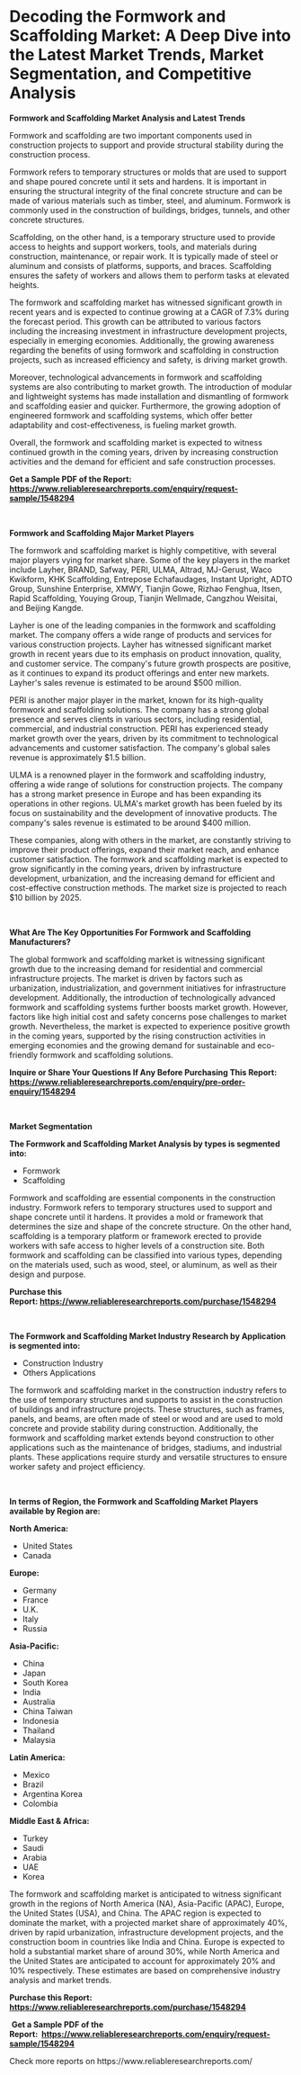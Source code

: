 <p><h1>Decoding the Formwork and Scaffolding Market: A Deep Dive into the Latest Market Trends, Market Segmentation, and Competitive Analysis</h1></p><p><strong>Formwork and Scaffolding Market Analysis and Latest Trends</strong></p>
<p><p>Formwork and scaffolding are two important components used in construction projects to support and provide structural stability during the construction process. </p><p>Formwork refers to temporary structures or molds that are used to support and shape poured concrete until it sets and hardens. It is important in ensuring the structural integrity of the final concrete structure and can be made of various materials such as timber, steel, and aluminum. Formwork is commonly used in the construction of buildings, bridges, tunnels, and other concrete structures.</p><p>Scaffolding, on the other hand, is a temporary structure used to provide access to heights and support workers, tools, and materials during construction, maintenance, or repair work. It is typically made of steel or aluminum and consists of platforms, supports, and braces. Scaffolding ensures the safety of workers and allows them to perform tasks at elevated heights.</p><p>The formwork and scaffolding market has witnessed significant growth in recent years and is expected to continue growing at a CAGR of 7.3% during the forecast period. This growth can be attributed to various factors including the increasing investment in infrastructure development projects, especially in emerging economies. Additionally, the growing awareness regarding the benefits of using formwork and scaffolding in construction projects, such as increased efficiency and safety, is driving market growth.</p><p>Moreover, technological advancements in formwork and scaffolding systems are also contributing to market growth. The introduction of modular and lightweight systems has made installation and dismantling of formwork and scaffolding easier and quicker. Furthermore, the growing adoption of engineered formwork and scaffolding systems, which offer better adaptability and cost-effectiveness, is fueling market growth.</p><p>Overall, the formwork and scaffolding market is expected to witness continued growth in the coming years, driven by increasing construction activities and the demand for efficient and safe construction processes.</p></p>
<p><strong>Get a Sample PDF of the Report:&nbsp; <a href="https://www.reliableresearchreports.com/enquiry/request-sample/1548294">https://www.reliableresearchreports.com/enquiry/request-sample/1548294</a></strong></p>
<p>&nbsp;</p>
<p><strong>Formwork and Scaffolding Major Market Players</strong></p>
<p><p>The formwork and scaffolding market is highly competitive, with several major players vying for market share. Some of the key players in the market include Layher, BRAND, Safway, PERI, ULMA, Altrad, MJ-Gerust, Waco Kwikform, KHK Scaffolding, Entrepose Echafaudages, Instant Upright, ADTO Group, Sunshine Enterprise, XMWY, Tianjin Gowe, Rizhao Fenghua, Itsen, Rapid Scaffolding, Youying Group, Tianjin Wellmade, Cangzhou Weisitai, and Beijing Kangde.</p><p>Layher is one of the leading companies in the formwork and scaffolding market. The company offers a wide range of products and services for various construction projects. Layher has witnessed significant market growth in recent years due to its emphasis on product innovation, quality, and customer service. The company's future growth prospects are positive, as it continues to expand its product offerings and enter new markets. Layher's sales revenue is estimated to be around $500 million.</p><p>PERI is another major player in the market, known for its high-quality formwork and scaffolding solutions. The company has a strong global presence and serves clients in various sectors, including residential, commercial, and industrial construction. PERI has experienced steady market growth over the years, driven by its commitment to technological advancements and customer satisfaction. The company's global sales revenue is approximately $1.5 billion.</p><p>ULMA is a renowned player in the formwork and scaffolding industry, offering a wide range of solutions for construction projects. The company has a strong market presence in Europe and has been expanding its operations in other regions. ULMA's market growth has been fueled by its focus on sustainability and the development of innovative products. The company's sales revenue is estimated to be around $400 million.</p><p>These companies, along with others in the market, are constantly striving to improve their product offerings, expand their market reach, and enhance customer satisfaction. The formwork and scaffolding market is expected to grow significantly in the coming years, driven by infrastructure development, urbanization, and the increasing demand for efficient and cost-effective construction methods. The market size is projected to reach $10 billion by 2025.</p></p>
<p>&nbsp;</p>
<p><strong>What Are The Key Opportunities For Formwork and Scaffolding Manufacturers?</strong></p>
<p><p>The global formwork and scaffolding market is witnessing significant growth due to the increasing demand for residential and commercial infrastructure projects. The market is driven by factors such as urbanization, industrialization, and government initiatives for infrastructure development. Additionally, the introduction of technologically advanced formwork and scaffolding systems further boosts market growth. However, factors like high initial cost and safety concerns pose challenges to market growth. Nevertheless, the market is expected to experience positive growth in the coming years, supported by the rising construction activities in emerging economies and the growing demand for sustainable and eco-friendly formwork and scaffolding solutions.</p></p>
<p><strong>Inquire or Share Your Questions If Any Before Purchasing This Report: <a href="https://www.reliableresearchreports.com/enquiry/pre-order-enquiry/1548294">https://www.reliableresearchreports.com/enquiry/pre-order-enquiry/1548294</a></strong></p>
<p>&nbsp;</p>
<p><strong>Market Segmentation</strong></p>
<p><strong>The Formwork and Scaffolding Market Analysis by types is segmented into:</strong></p>
<p><ul><li>Formwork</li><li>Scaffolding</li></ul></p>
<p><p>Formwork and scaffolding are essential components in the construction industry. Formwork refers to temporary structures used to support and shape concrete until it hardens. It provides a mold or framework that determines the size and shape of the concrete structure. On the other hand, scaffolding is a temporary platform or framework erected to provide workers with safe access to higher levels of a construction site. Both formwork and scaffolding can be classified into various types, depending on the materials used, such as wood, steel, or aluminum, as well as their design and purpose.</p></p>
<p><strong>Purchase this Report:&nbsp;<a href="https://www.reliableresearchreports.com/purchase/1548294">https://www.reliableresearchreports.com/purchase/1548294</a></strong></p>
<p>&nbsp;</p>
<p><strong>The Formwork and Scaffolding Market Industry Research by Application is segmented into:</strong></p>
<p><ul><li>Construction Industry</li><li>Others Applications</li></ul></p>
<p><p>The formwork and scaffolding market in the construction industry refers to the use of temporary structures and supports to assist in the construction of buildings and infrastructure projects. These structures, such as frames, panels, and beams, are often made of steel or wood and are used to mold concrete and provide stability during construction. Additionally, the formwork and scaffolding market extends beyond construction to other applications such as the maintenance of bridges, stadiums, and industrial plants. These applications require sturdy and versatile structures to ensure worker safety and project efficiency.</p></p>
<p>&nbsp;</p>
<p><strong>In terms of Region, the Formwork and Scaffolding Market Players available by Region are:</strong></p>
<p>
    <p> <strong> North America: </strong>
        <ul>
            <li>United States</li>
            <li>Canada</li>
        </ul>
        </p> 
    <p> <strong> Europe: </strong>
        <ul>
            <li>Germany</li>
            <li>France</li>
            <li>U.K.</li>
            <li>Italy</li>
            <li>Russia</li>
        </ul>
        </p> 
    <p> <strong> Asia-Pacific: </strong>
        <ul>
            <li>China</li>
            <li>Japan</li>
            <li>South Korea</li>
            <li>India</li>
            <li>Australia</li>
            <li>China Taiwan</li>
            <li>Indonesia</li>
            <li>Thailand</li>
            <li>Malaysia</li>
        </ul>
        </p> 
    <p> <strong> Latin America: </strong>
        <ul>
            <li>Mexico</li>
            <li>Brazil</li>
            <li>Argentina Korea</li>
            <li>Colombia</li>
        </ul>
        </p> 
    <p> <strong> Middle East & Africa: </strong>
        <ul>
            <li>Turkey</li>
            <li>Saudi</li>
            <li>Arabia</li>
            <li>UAE</li>
            <li>Korea</li>
        </ul>
    </p>
    </p>
<p><p>The formwork and scaffolding market is anticipated to witness significant growth in the regions of North America (NA), Asia-Pacific (APAC), Europe, the United States (USA), and China. The APAC region is expected to dominate the market, with a projected market share of approximately 40%, driven by rapid urbanization, infrastructure development projects, and the construction boom in countries like India and China. Europe is expected to hold a substantial market share of around 30%, while North America and the United States are anticipated to account for approximately 20% and 10% respectively. These estimates are based on comprehensive industry analysis and market trends.</p></p>
<p><strong>Purchase this Report: <a href="https://www.reliableresearchreports.com/purchase/1548294">https://www.reliableresearchreports.com/purchase/1548294</a></strong></p>
<p>&nbsp;<strong>Get a Sample PDF of the Report:&nbsp;&nbsp;<a href="https://www.reliableresearchreports.com/enquiry/request-sample/1548294">https://www.reliableresearchreports.com/enquiry/request-sample/1548294</a></strong></p>
<p><strong></strong></p>
<p>Check more reports on https://www.reliableresearchreports.com/</p>